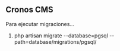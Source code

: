 ## Cronos CMS

Para ejecutar migraciones...

1. php artisan migrate --database=pgsql --path=database/migrations/pgsql/
